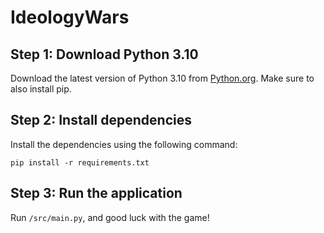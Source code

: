 # IdeologyWars

## Step 1: Download Python 3.10
Download the latest version of Python 3.10 from [Python.org](https://www.python.org/downloads/). Make sure to also install pip.

## Step 2: Install dependencies
Install the dependencies using the following command:

```pip install -r requirements.txt```

## Step 3: Run the application
Run ``/src/main.py``, and good luck with the game!